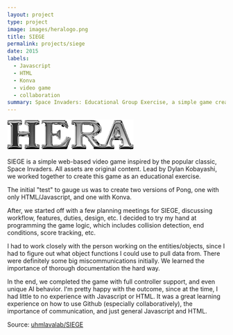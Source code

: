 ```yaml
---
layout: project
type: project
image: images/heralogo.png
title: SIEGE
permalink: projects/siege
date: 2015
labels:
  - Javascript
  - HTML
  - Konva
  - video game
  - collaboration
summary: Space Invaders: Educational Group Exercise, a simple game created by some undergraduate CS students and a mentor for the purpose of experience and learning. 
---
```


[<img class="ui medium right floated rounded image" src="../images/heralogo.png">](http://kokua.crdg.hawaii.edu/hera/heraForm.html)

SIEGE is a simple web-based video game inspired by the popular classic, Space Invaders. All assets are original content. Lead by Dylan Kobayashi, we worked together to create this game as an educational exercise. 

The initial "test" to gauge us was to create two versions of Pong, one with only HTML/Javascript, and one with Konva. 

After, we started off with a few planning meetings for SIEGE, discussing workflow, features, duties, design, etc. I decided to try my hand at programming the game logic, which includes collision detection, end conditions, score tracking, etc.

I had to work closely with the person working on the entities/objects, since I had to figure out what object functions I could use to pull data from. There were definitely some big miscommunications initially. We learned the importance of thorough documentation the hard way.

In the end, we completed the game with full controller support, and even unique AI behavior. Iʻm pretty happy with the outcome, since at the time, I had little to no experience with Javascript or HTML. It was a great learning experience on how to use Github (especially collaboratively), the importance of communication, and just general Javascript and HTML.

Source: <a href="https://github.com/uhmlavalab/SIEGE"><i class="large github icon"></i>uhmlavalab/SIEGE</a>
